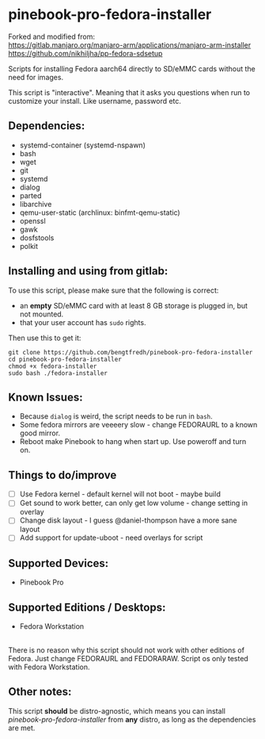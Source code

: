 # pinebook-pro-fedora-installer

Forked and modified from:<BR>
https://gitlab.manjaro.org/manjaro-arm/applications/manjaro-arm-installer<BR>
https://github.com/nikhiljha/pp-fedora-sdsetup<BR>

Scripts for installing Fedora aarch64 directly to SD/eMMC cards without the need for images.

This script is "interactive". Meaning that it asks you questions when run to customize your install. Like username, password etc.


## Dependencies:
* systemd-container (systemd-nspawn)
* bash
* wget
* git
* systemd
* dialog
* parted
* libarchive
* qemu-user-static (archlinux: binfmt-qemu-static)
* openssl
* gawk
* dosfstools
* polkit

## Installing and using from gitlab:
To use this script, please make sure that the following is correct:

* an **empty** SD/eMMC card with at least 8 GB storage is plugged in, but not mounted.
* that your user account has `sudo` rights.

Then use this to get it:
```
git clone https://github.com/bengtfredh/pinebook-pro-fedora-installer
cd pinebook-pro-fedora-installer
chmod +x fedora-installer
sudo bash ./fedora-installer
```

## Known Issues:
* Because `dialog` is weird, the script needs to be run in `bash`.
* Some fedora mirrors are veeeery slow - change FEDORAURL to a known good mirror.
* Reboot make Pinebook to hang when start up. Use poweroff and turn on.

## Things to do/improve

- [ ] Use Fedora kernel - default kernel will not boot - maybe build
- [ ] Get sound to work better, can only get low volume - change setting in overlay
- [ ] Change disk layout - I guess @daniel-thompson have a more sane layout
- [ ] Add support for update-uboot - need overlays for script

## Supported Devices:
* Pinebook Pro

## Supported Editions / Desktops:
* Fedora Workstation<BR>
<BR>
There is no reason why this script should not work with other editions of Fedora. Just change FEDORAURL and FEDORARAW. Script os only tested with Fedora Workstation.

## Other notes:

This script **should** be distro-agnostic, which means you can install *pinebook-pro-fedora-installer* from **any** distro, as long as the dependencies are met.
